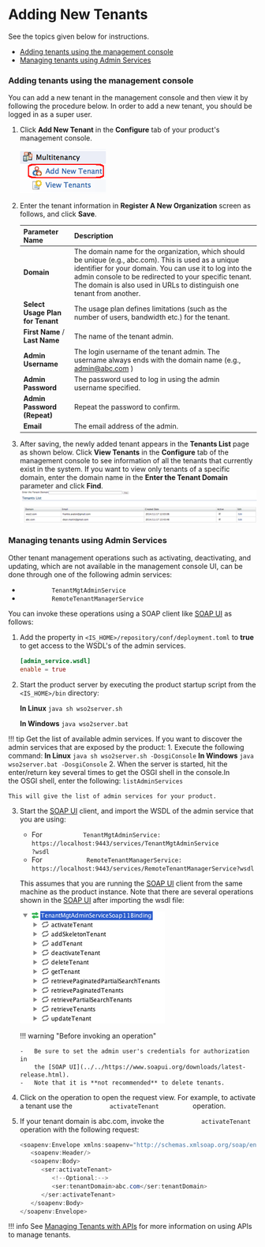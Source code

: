 # Adding New Tenants

See the topics given below for instructions.

-   [Adding tenants using the management
    console](#adding-tenants-using-the-management-console)
-   [Managing tenants using Admin
    Services](#managing-tenants-using-admin-services)

### Adding tenants using the management console

You can add a new tenant in the management console and then view it by
following the procedure below. In order to add a new tenant, you should
be logged in as a super user.

1.  Click **Add New Tenant** in the **Configure** tab of your product's
    management console.

    ![](../assets/img/53125481/53287366.png)

2.  Enter the tenant information in **Register A New Organization**
    screen as follows, and click **Save**.

    | Parameter Name                   | Description                                                                                                                                                                                                                                                                                       |
    |----------------------------------|---------------------------------------------------------------------------------------------------------------------------------------------------------------------------------------------------------------------------------------------------------------------------------------------------|
    | **Domain**                       | The domain name for the organization, which should be unique (e.g., abc.com). This is used as a unique identifier for your domain. You can use it to log into the admin console to be redirected to your specific tenant. The domain is also used in URLs to distinguish one tenant from another. |
    | **Select Usage Plan for Tenant** | The usage plan defines limitations (such as the number of users, bandwidth etc.) for the tenant.                                                                                                                                                                                                  |
    | **First Name** / **Last Name**   | The name of the tenant admin.                                                                                                                                                                                                                                                                     |
    | **Admin Username**               | The login username of the tenant admin. The username always ends with the domain name (e.g., admin@abc.com )                                                                                                                                                                                      |
    | **Admin Password**               | The password used to log in using the admin username specified.                                                                                                                                                                                                                                   |
    | **Admin Password (Repeat)**      | Repeat the password to confirm.                                                                                                                                                                                                                                                                   |
    | **Email**                        | The email address of the admin.                                                                                                                                                                                                                                                                   |

3.  After saving, the newly added tenant appears in the **Tenants List**
    page as shown below. Click **View Tenants** in the **Configure** tab
    of the management console to see information of all the tenants that
    currently exist in the system. If you want to view only tenants of a
    specific domain, enter the domain name in the **Enter the Tenant
    Domain** parameter and click **Find**.  
    ![](../assets/img/53125481/87718672.png) 

### Managing tenants using Admin Services

Other tenant management operations such as activating, deactivating, and
updating, which are not available in the management console UI, can be
done through one of the following admin services:

-   `          TenantMgtAdminService         `
-   `          RemoteTenantManagerService         `

You can invoke these operations using a SOAP client like [SOAP UI](../../https://www.soapui.org/downloads/latest-release.html) as
follows:

1.  Add the property in `<IS_HOME>/repository/conf/deployment.toml` to
    **true** to get access to the WSDL's of the admin services.
    
    ``` toml  
    [admin_service.wsdl]
    enable = true
    ```
2.  Start the product server by executing the product startup script
    from the ` <IS_HOME>/bin ` directory:

    **In Linux**
        ``` java
            sh wso2server.sh
        ```

    **In Windows**
        ``` java
            wso2server.bat
        ```

!!! tip 
    Get the list of available admin services. 
    If you want to discover the admin services that are exposed by the
    product: 
        1. Execute the following command:
            **In Linux**
                ``` java
                        sh wso2server.sh -DosgiConsole
                ```
            **In Windows**
                ``` java
                        wso2server.bat -DosgiConsole
                ```
        2.  When the server is started, hit the enter/return key several
            times to get the OSGI shell in the console.In the OSGI shell, enter the following:
                ```
                        listAdminServices
                ```
    
    This will give the list of admin services for your product.


3.  Start the [SOAP UI](../../https://www.soapui.org/downloads/latest-release.html) client, and import the WSDL of the admin service
    that you are using:

    -   For
        `            TenantMgtAdminService:                                                      https://localhost:9443/services/TenantMgtAdminService                           `
        `                           ?wsdl                         `
    -   For
        `             RemoteTenantManagerService:                           https://localhost:9443/services/RemoteTenantManagerService?wsdl                         `

    This assumes that you are running the [SOAP UI](../../https://www.soapui.org/downloads/latest-release.html) client from the same
    machine as the product instance. Note that there are several
    operations shown in the [SOAP UI](../../https://www.soapui.org/downloads/latest-release.html) after importing the wsdl file:

    ![](../assets/img/53125481/92516206.png) 

    !!! warning "Before invoking an operation"
    
        -   Be sure to set the admin user's credentials for authorization in
            the [SOAP UI](../../https://www.soapui.org/downloads/latest-release.html).
        -   Note that it is **not recommended** to delete tenants.
    

4.  Click on the operation to open the request view. For example, to
    activate a tenant use the `           activateTenant          `
    operation.

5.  If your tenant domain is abc.com, invoke the
    `           activateTenant          ` operation with the following
    request:

    ``` java
    <soapenv:Envelope xmlns:soapenv="http://schemas.xmlsoap.org/soap/envelope/" xmlns:ser="http://services.mgt.tenant.carbon.wso2.org">
       <soapenv:Header/>
       <soapenv:Body>
          <ser:activateTenant>
             <!--Optional:-->
             <ser:tenantDomain>abc.com</ser:tenantDomain>
          </ser:activateTenant>
       </soapenv:Body>
    </soapenv:Envelope>
    ```

!!! info 
    See [Managing Tenants with APIs](../../develop/managing-tenants-with-apis)
    for more information on using APIs to manage tenants.